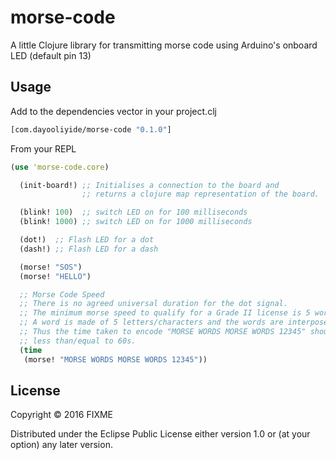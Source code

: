 # morse-code

A little Clojure library for transmitting morse code using
Arduino's onboard LED (default pin 13)

## Usage

Add to the dependencies vector in your project.clj

```clojure
[com.dayooliyide/morse-code "0.1.0"]
```

From your REPL
```clojure
(use 'morse-code.core)

  (init-board!) ;; Initialises a connection to the board and
                ;; returns a clojure map representation of the board.

  (blink! 100)  ;; switch LED on for 100 milliseconds
  (blink! 1000) ;; switch LED on for 1000 milliseconds

  (dot!)  ;; Flash LED for a dot
  (dash!) ;; Flash LED for a dash

  (morse! "SOS")
  (morse! "HELLO")

  ;; Morse Code Speed
  ;; There is no agreed universal duration for the dot signal.
  ;; The minimum morse speed to qualify for a Grade II license is 5 words per minute (5 wpm).
  ;; A word is made of 5 letters/characters and the words are interposed by space.
  ;; Thus the time taken to encode "MORSE WORDS MORSE WORDS 12345" should be
  ;; less than/equal to 60s.
  (time
   (morse! "MORSE WORDS MORSE WORDS 12345"))

```

## License

Copyright © 2016 FIXME

Distributed under the Eclipse Public License either version 1.0 or (at
your option) any later version.
